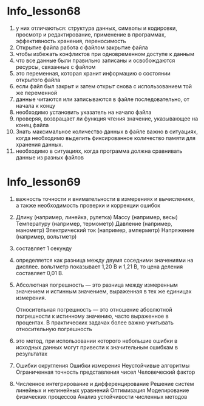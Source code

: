 # Info_lesson68

1. у них отличаються: структура данных, символы и кодировки, просмотр и редактирование, применение в программах, эффективность хранения, переносимость
2. Открытие файла  работа с файлом закрытие файла
3. чтобы избежать конфликтов при одновременном доступе к данным
4. что все данные были правильно записаны и освобождаются ресурсы, связанные с файлом
5. это переменная, которая хранит информацию о состоянии открытого файла
6. если файл был закрыт и затем открыт снова с использованием той же переменной
7. данные читаются или записываются в файле последовательно, от начала к концу
8.  необходимо установить указатель на начало файла
9.  проверяя, возвращает ли функция чтения значение, указывающее на конец файла
10.  Знать максимальное количество данных в файле важно в ситуациях, когда необходимо выделить фиксированное количество памяти для хранения данных.
11.  необходимо в ситуациях, когда программа должна сравнивать данные из разных файлов


# Info_lesson69

1. важность точности и внимательности в измерениях и вычислениях, а также необходимость проверки и коррекции ошибок
2. Длину (например, линейка, рулетка) Массу (например, весы) Температуру (например, термометр) Давление (например, манометр) Электрический ток (например, амперметр) Напряжение (например, вольтметр)
3. составляет 1 секунду
4. определяется как разница между двумя соседними значениями на дисплее. вольтметр показывает 1,20 В и 1,21 В, то цена деления составляет 0,01 В.
5. Абсолютная погрешность — это разница между измеренным значением и истинным значением, выраженная в тех же единицах измерения.
   
   Относительная погрешность — это отношение абсолютной погрешности к истинному значению, часто выраженное в процентах. В практических задачах более важно учитывать относительную погрешность

6. это метод, при использовании которого небольшие ошибки в исходных данных могут привести к значительным ошибкам в результатах
7. Ошибки округления Ошибки измерения Неустойчивые алгоритмы Ограниченная точность представления чисел  Человеческий фактор
8. Численное интегрирование и дифференцирование Решение систем линейных и нелинейных уравнений Оптимизация Моделирование физических процессов Анализ устойчивости численных методов
